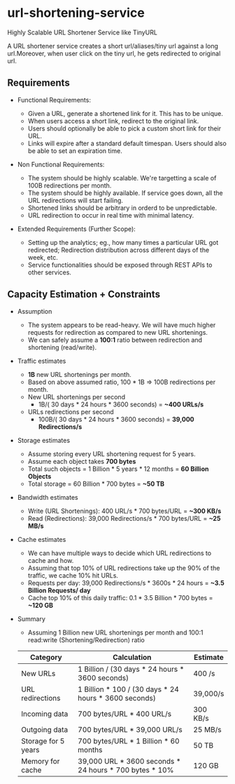 # url-shortening-service
Highly Scalable URL Shortener Service like TinyURL

A URL shortener service creates a short url/aliases/tiny url against a long url.Moreover, when user click on the tiny url, he gets redirected to original url.

## Requirements
- Functional Requirements:
    - Given a URL, generate a shortened link for it. This has to be unique.
    - When users access a short link, redirect to the original link.
    - Users should optionally be able to pick a custom short link for their URL.
    - Links will expire after a standard default timespan. Users should also be able to set an expiration time.

- Non Functional Requirements:
    - The system should be highly scalable. We're targetting a scale of 100B redirections per month.
    - The system should be highly available. If service goes down, all the URL redirections will start failing.
    - Shortened links should be arbitrary in orderd to be unpredictable.
    - URL redirection to occur in real time with minimal latency.

- Extended Requirements (Further Scope):
    - Setting up the analytics; eg., how many times a particular URL got redirected; Redirection distribution across different days of the week, etc.
    - Service functionalities should be exposed through REST APIs to other services.

## Capacity Estimation + Constraints
- Assumption
    - The system appears to be read-heavy. We will have much higher requests for redirection as compared to new URL shortenings.
    - We can safely assume a **100:1** ratio between redirection and shortening (read/write).

- Traffic estimates
    - **1B** new URL shortenings per month.
    - Based on above assumed ratio, 100 * 1B => 100B redirections per month.
    - New URL shortenings per second
        - 1B/( 30 days * 24 hours * 3600 seconds) = **~400 URLs/s**
    - URLs redirections per second
        - 100B/( 30 days * 24 hours * 3600 seconds) = **39,000 Redirections/s**

- Storage estimates
    - Assume storing every URL shortening request for 5 years.
    - Assume each object takes **700 bytes**
    - Total such objects = 1 Billion * 5 years * 12 months = **60 Billion Objects**
    - Total storage = 60 Billion * 700 bytes = **~50 TB**

- Bandwidth estimates
    - Write (URL Shortenings): 400 URL/s * 700 bytes/URL = **~300 KB/s**
    - Read (Redirections): 39,000 Redirections/s * 700 bytes/URL = **~25 MB/s**

- Cache estimates
    - We can have multiple ways to decide which URL redirections to cache and how.
    - Assuming that top 10% of URL redirections take up the 90% of the traffic, we cache 10% hit URLs.
    - Requests per day: 39,000 Redirections/s * 3600s * 24 hours = **~3.5 Billion Requests/ day**
    - Cache top 10% of this daily traffic: 0.1 * 3.5 Billion * 700 bytes = **~120 GB**

- Summary
    - Assuming 1 Billion new URL shortenings per month and 100:1 read:write (Shortening/Redirection) ratio

    Category | Calculation | Estimate
    ---- | ---- | ----
    New URLs | 1 Billion / (30 days * 24 hours * 3600 seconds) | 400 /s
    URL redirections | 1 Billion * 100 / (30 days * 24 hours * 3600 seconds) | 39,000/s
    Incoming data | 700 bytes/URL * 400 URL/s | 300 KB/s
    Outgoing data | 700 bytes/URL * 39,000 URL/s | 25 MB/s
    Storage for 5 years | 700 bytes/URL * 1 Billion * 60 months | 50 TB
    Memory for cache | 39,000 URL * 3600 seconds * 24 hours * 700 bytes * 10% | 120 GB
